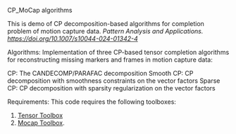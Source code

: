 CP_MoCap algorithms

This is demo of CP decomposition-based algorithms for completion problem of motion capture data.
_Pattern Analysis and Applications. https://doi.org/10.1007/s10044-024-01342-4_

Algorithms:
Implementation of three CP-based tensor completion algorithms for reconstructing missing markers and frames in motion capture data:

CP: The CANDECOMP/PARAFAC decomposition
Smooth CP: CP decomposition with smoothness constraints on the vector factors
Sparse CP: CP decomposition with sparsity regularization on the vector factors


Requirements:
This code requires the following toolboxes:
1. [Tensor Toolbox](http://www.tensortoolbox.org/)
2. [Mocap Toolbox](https://github.com/mocaptoolbox).
